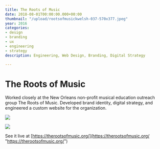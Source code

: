 ```yaml
---
title: The Roots of Music
date: 2018-08-01T00:00:00.000+00:00
thumbnail: "/upload/rootsofmusickwelsh-037-570x377.jpeg"
year: 2016
categories:
- design
- branding
- ux
- engineering
- strategy
description: Engineering, Web Design, Branding, Digital Strategy

---
```

# The Roots of Music

Worked closely at the New Orleans non-profit musical education outreach group The Roots of Music. Developed brand identity, digital strategy, and engineered a custom website for the organization. 

![](/upload/image_processing20200516-17869-fgyy2k.gif)

![](/upload/image_processing20200916-24404-aa3xdy.jpeg)

See it live at [https://therootsofmusic.org/](https://therootsofmusic.org/ "https://therootsofmusic.org/")